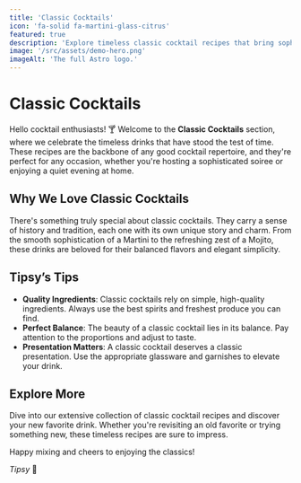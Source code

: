 ```yaml
---
title: 'Classic Cocktails'
icon: 'fa-solid fa-martini-glass-citrus'
featured: true
description: 'Explore timeless classic cocktail recipes that bring sophistication and balance to every sip. Perfect for any occasion!'
image: '/src/assets/demo-hero.png'
imageAlt: 'The full Astro logo.'
---
```


# Classic Cocktails

Hello cocktail enthusiasts! 🍸 Welcome to the **Classic Cocktails** section, where we celebrate the timeless drinks that have stood the test of time. These recipes are the backbone of any good cocktail repertoire, and they're perfect for any occasion, whether you're hosting a sophisticated soiree or enjoying a quiet evening at home.

## Why We Love Classic Cocktails

There's something truly special about classic cocktails. They carry a sense of history and tradition, each one with its own unique story and charm. From the smooth sophistication of a Martini to the refreshing zest of a Mojito, these drinks are beloved for their balanced flavors and elegant simplicity.

## Tipsy’s Tips

-   **Quality Ingredients**: Classic cocktails rely on simple, high-quality ingredients. Always use the best spirits and freshest produce you can find.
-   **Perfect Balance**: The beauty of a classic cocktail lies in its balance. Pay attention to the proportions and adjust to taste.
-   **Presentation Matters**: A classic cocktail deserves a classic presentation. Use the appropriate glassware and garnishes to elevate your drink.

## Explore More

Dive into our extensive collection of classic cocktail recipes and discover your new favorite drink. Whether you're revisiting an old favorite or trying something new, these timeless recipes are sure to impress.

Happy mixing and cheers to enjoying the classics!

_Tipsy_ 🥂
